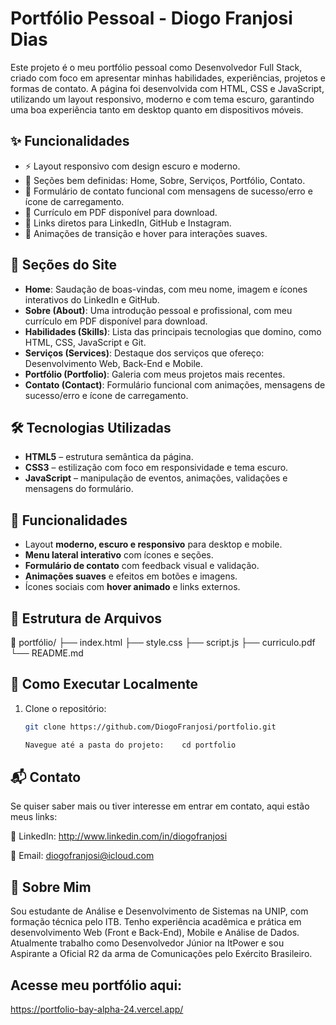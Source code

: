 # Portfólio Pessoal - Diogo Franjosi Dias

Este projeto é o meu portfólio pessoal como Desenvolvedor Full Stack, criado com foco em apresentar minhas habilidades, experiências, projetos e formas de contato. A página foi desenvolvida com HTML, CSS e JavaScript, utilizando um layout responsivo, moderno e com tema escuro, garantindo uma boa experiência tanto em desktop quanto em dispositivos móveis.

## ✨ Funcionalidades

- ⚡ Layout responsivo com design escuro e moderno.
- 📂 Seções bem definidas: Home, Sobre, Serviços, Portfólio, Contato.
- 📧 Formulário de contato funcional com mensagens de sucesso/erro e ícone de carregamento.
- 📎 Currículo em PDF disponível para download.
- 🔗 Links diretos para LinkedIn, GitHub e Instagram.
- 🎨 Animações de transição e hover para interações suaves.

## 📌 Seções do Site

- **Home**: Saudação de boas-vindas, com meu nome, imagem e ícones interativos do LinkedIn e GitHub.
- **Sobre (About)**: Uma introdução pessoal e profissional, com meu currículo em PDF disponível para download.
- **Habilidades (Skills)**: Lista das principais tecnologias que domino, como HTML, CSS, JavaScript e Git.
- **Serviços (Services)**: Destaque dos serviços que ofereço: Desenvolvimento Web, Back-End e Mobile.
- **Portfólio (Portfolio)**: Galeria com meus projetos mais recentes.
- **Contato (Contact)**: Formulário funcional com animações, mensagens de sucesso/erro e ícone de carregamento.


## 🛠️ Tecnologias Utilizadas

- **HTML5** – estrutura semântica da página.
- **CSS3** – estilização com foco em responsividade e tema escuro.
- **JavaScript** – manipulação de eventos, animações, validações e mensagens do formulário.

## 🎯 Funcionalidades

- Layout **moderno, escuro e responsivo** para desktop e mobile.
- **Menu lateral interativo** com ícones e seções.
- **Formulário de contato** com feedback visual e validação.
- **Animações suaves** e efeitos em botões e imagens.
- Ícones sociais com **hover animado** e links externos.

## 📁 Estrutura de Arquivos

📁 portfólio/ ├── index.html ├── style.css ├── script.js ├── curriculo.pdf └── README.md

## 🚀 Como Executar Localmente

1. Clone o repositório:
   ```bash
   git clone https://github.com/DiogoFranjosi/portfolio.git

   Navegue até a pasta do projeto:    cd portfolio

## 📬 Contato

Se quiser saber mais ou tiver interesse em entrar em contato, aqui estão meus links:

💼 LinkedIn: http://www.linkedin.com/in/diogofranjosi

📧 Email: diogofranjosi@icloud.com

## 🧾 Sobre Mim

Sou estudante de Análise e Desenvolvimento de Sistemas na UNIP, com formação técnica pelo ITB. Tenho experiência acadêmica e prática em desenvolvimento Web (Front e Back-End), Mobile e Análise de Dados. Atualmente trabalho como Desenvolvedor Júnior na ItPower e sou Aspirante a Oficial R2 da arma de Comunicações pelo Exército Brasileiro.

## Acesse meu portfólio aqui:
https://portfolio-bay-alpha-24.vercel.app/
